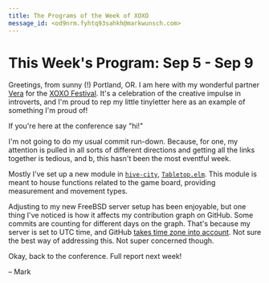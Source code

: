 ```yaml
---
title: The Programs of the Week of XOXO
message_id: <od9nrm.fyhtq93sahkh@markwunsch.com>
---
```


This Week's Program: Sep 5 - Sep 9
==================================

Greetings, from sunny (!) Portland, OR. I am here with my wonderful
partner [Vera](https://www.twitter.com/verathegrouch) for
the [XOXO Festival](https://xoxofest.com/2016). It's a celebration of
the creative impulse in introverts, and I'm proud to rep my little
tinyletter here as an example of something I'm proud of!

If you're here at the conference say "hi!"

I'm not going to do my usual commit run-down. Because, for one, my
attention is pulled in all sorts of different directions and getting
all the links together is tedious, and b, this hasn't been the most
eventful week.

Mostly I've set up a new module
in
[`hive-city`](https://github.com/mwunsch/hive-city),
[`Tabletop.elm`](https://github.com/mwunsch/hive-city/blob/master/src/Tabletop.elm). This
module is meant to house functions related to the game board,
providing measurement and movement types.

Adjusting to my new FreeBSD server setup has been enjoyable, but one
thing I've noticed is how it affects my contribution graph on
GitHub. Some commits are counting for different days on the
graph. That's because my server is set to UTC time, and
GitHub
[takes time zone into account](https://github.com/blog/1793-timezone-aware-contribution-graphs). Not
sure the best way of addressing this. Not super concerned though.

Okay, back to the conference. Full report next week!

– Mark

